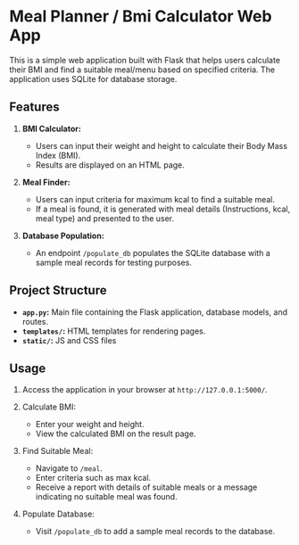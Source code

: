 # Meal Planner / Bmi Calculator Web App

This is a simple web application built with Flask that helps users calculate their BMI and find a suitable meal/menu
based on specified criteria. The application uses SQLite for database storage.

## Features

1. **BMI Calculator:**
   - Users can input their weight and height to calculate their Body Mass Index (BMI).
   - Results are displayed on an HTML page.

2. **Meal Finder:**
   - Users can input criteria for maximum kcal to find a suitable meal.
   - If a meal is found, it is generated with meal details (Instructions, kcal, meal type) and presented to the user.

3. **Database Population:**
   - An endpoint `/populate_db` populates the SQLite database with a sample meal records for testing purposes.

## Project Structure

- **`app.py`:** Main file containing the Flask application, database models, and routes.
- **`templates/`:** HTML templates for rendering pages.
- **`static/`:** JS and CSS files

## Usage

1. Access the application in your browser at `http://127.0.0.1:5000/`.

2. Calculate BMI:
   - Enter your weight and height.
   - View the calculated BMI on the result page.

3. Find Suitable Meal:
   - Navigate to `/meal`.
   - Enter criteria such as max kcal.
   - Receive a report with details of suitable meals or a message indicating no suitable meal was found.

4. Populate Database:
   - Visit `/populate_db` to add a sample meal records to the database.
